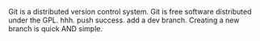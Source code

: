 Git is a distributed version control system.
Git is free software distributed under the GPL.
hhh.
push success.
add a dev branch.
Creating a new branch is quick AND simple.

